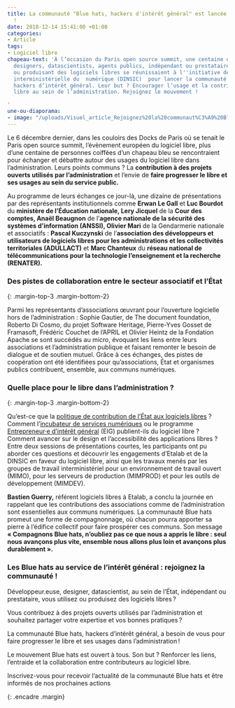 ```yaml
---
title: La communauté "Blue hats, hackers d'intérêt général" est lancée. Rejoignez-nous
  !
date: 2018-12-14 15:41:00 +01:00
categories:
- Article
tags:
- Logiciel libre
chapeau-text: 'À l’occasion du Paris open source summit, une centaine de développeur.euses,
  designers, datascientists, agents publics, indépendant ou prestataire utilisant
  ou produisant des logiciels libres se réunissaient à l''initiative de la direction
  interministérielle du  numérique (DINSIC)  pour lancer la communauté Blue hats,
  hackers d’intérêt général. Leur but ? Encourager l’usage et la contribution au logiciel
  libre au sein de l’administration. Rejoignez le mouvement !

'
une-ou-diaporama:
- image: "/uploads/Visuel_article_Rejoignez%20la%20communaut%C3%A9%20Bluehats.jpg"
---
```


Le 6 décembre dernier, dans les couloirs des Docks de Paris où se tenait le Paris open source summit, l’évènement européen du logiciel libre, plus d’une centaine de personnes coiffées d’un chapeau bleu se rencontraient pour échanger et débattre autour des usages du logiciel libre dans l’administration. 
Leurs points communs ? La **contribution à des projets ouverts utilisés par l’administration** et l’envie de **faire progresser le libre et ses usages au sein du service public.**

Au programme de leurs échanges ce jour-là, une dizaine de présentations par des représentants institutionnels comme **Erwan Le Gall** et **Luc Bourdot** du **ministère de l’Éducation nationale, Lery Jicquel** de la **Cour des comptes, Anaël Beaugnon** de l’**agence nationale de la sécurité des systèmes d’information (ANSSI), Olivier Mari** de la Gendarmerie nationale et associatifs : **Pascal Kuczynski** de l’**association des développeurs et utilisateurs de logiciels libres pour les administrations et les collectivités territoriales (ADULLACT)** et **Marc Chanteux** du **réseau national de télécommunications pour la technologie l’enseignement et la recherche (RENATER).**

### Des pistes de collaboration entre le secteur associatif et l’État ###
{: .margin-top-3 .margin-bottom-2}  

Parmi les représentants d’associations œuvrant pour l’ouverture logicielle hors de l’administration : Sophie Gautier, de The document foundation, Roberto Di Cosmo, du projet Software Heritage, Pierre-Yves Gosset de Framasoft, Frédéric Couchet de l’APRIL et Olivier Heintz de la Fondation Apache se sont succédés au micro, évoquant les liens entre leurs associations et l’administration publique et faisant remonter le besoin de dialogue et de soutien mutuel. Grâce à ces échanges, des pistes de coopération ont été identifiées pour qu’associations, État et organismes publics contribuent, ensemble, aux communs numériques. 

### Quelle place pour le libre dans l’administration ? ###
{: .margin-top-3 .margin-bottom-2} 

Qu’est-ce que la [politique de contribution de l’État aux logiciels libres](https://www.numerique.gouv.fr/publications/politique-logiciel-libre/) ? Comment l’[incubateur de services numériques](https://beta.gouv.fr/) ou le programme [Entrepreneur·e d’intérêt général](https://entrepreneur-interet-general.etalab.gouv.fr/) (EIG) publient-ils du logiciel libre ? Comment avancer sur le design et l’accessibilité des applications libres ? Entre deux sessions de présentations courtes, les participants ont pu aborder ces questions et découvrir les engagements d’Etalab et de la DINSIC en faveur du logiciel libre, ainsi que les travaux menés par les groupes de travail interministériel pour un environnement de travail ouvert (MIMO), pour les serveurs de production (MIMPROD) et pour les outils de développement (MIMDEV).

**Bastien Guerry,** référent logiciels libres à Etalab, a conclu la journée en rappelant que les contributions des associations comme de l’administration sont essentielles aux communs numériques. La communauté Blue hats promeut une forme de compagnonnage, où chacun pourra apporter sa pierre à l’édifice collectif pour faire prospérer ces communs.
Son message **« Compagnons Blue hats, n’oubliez pas ce que nous a appris le libre : seul nous avançons plus vite, ensemble nous allons plus loin et avançons plus durablement ».**


### Les Blue hats au service de l’intérêt général : rejoignez la communauté ! ###

Développeur.euse, designer, datascientist, au sein de l’État, indépendant ou prestataire, vous utilisez ou produisez des logiciels libres ?

Vous contribuez à des projets ouverts utilisés par l’administration et souhaitez partager votre expertise et vos bonnes pratiques ?

La communauté Blue hats, hackers d’intérêt général, a besoin de vous pour faire progresser le libre et ses usages dans l’administration !

Le mouvement Blue hats est ouvert à tous. Son but ? Renforcer les liens, l’entraide et la collaboration entre contributeurs au logiciel libre.

Inscrivez-vous pour recevoir l’actualité de la communauté Blue hats et être informés de nos prochaines actions

{: .encadre .margin}

